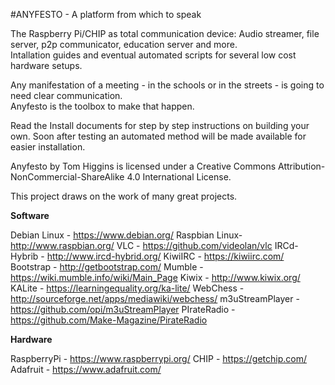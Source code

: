 #ANYFESTO - A platform from which to speak 


The Raspberry Pi/CHIP as total communication device: Audio streamer, file server, p2p communicator, education server and more.  
Intallation guides and eventual automated scripts for several low cost hardware setups.

Any manifestation of a meeting - in the schools or in the streets - is going to need clear communication.  
Anyfesto is the toolbox to make that happen.

Read the Install documents for step by step instructions on building your own. Soon after testing an automated method will be 
made available for easier installation. 

Anyfesto by Tom Higgins is licensed under a Creative Commons Attribution-NonCommercial-ShareAlike 4.0 International License.

This project draws on the work of many great projects.


**Software**

Debian Linux - https://www.debian.org/
Raspbian Linux-	http://www.raspbian.org/
VLC - 		https://github.com/videolan/vlc
IRCd-Hybrib - 	http://www.ircd-hybrid.org/
KiwiIRC - https://kiwiirc.com/
Bootstrap - http://getbootstrap.com/
Mumble - https://wiki.mumble.info/wiki/Main_Page
Kiwix - http://www.kiwix.org/
KALite - https://learningequality.org/ka-lite/
WebChess  - 	http://sourceforge.net/apps/mediawiki/webchess/
m3uStreamPlayer - https://github.com/opi/m3uStreamPlayer
PIrateRadio - 	https://github.com/Make-Magazine/PirateRadio

**Hardware**

RaspberryPi - https://www.raspberrypi.org/
CHIP - https://getchip.com/
Adafruit - https://www.adafruit.com/

